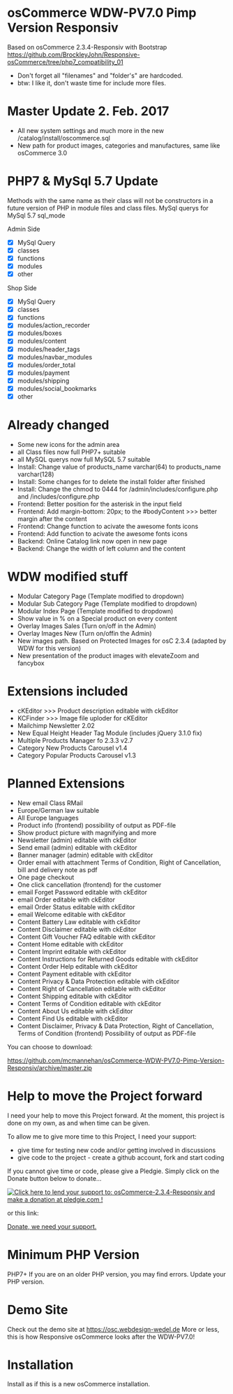 osCommerce WDW-PV7.0 Pimp Version Responsiv
===========================================
Based on osCommerce 2.3.4-Responsiv with Bootstrap
https://github.com/BrockleyJohn/Responsive-osCommerce/tree/php7_compatibility_01

- Don't forget all "filenames" and "folder's" are hardcoded.
- btw: I like it, don't waste time for include more files.

Master Update 2. Feb. 2017
===========================
- All new system settings and much more in the new /catalog/install/oscommerce.sql
- New path for product images, categories and manufactures, same like osCommerce 3.0

PHP7 & MySql 5.7 Update
========================
Methods with the same name as their class will not be constructors in a future version of PHP in module files and class files.
MySql querys for MySql 5.7 sql_mode 

Admin Side
- [x] MySql Query
- [x] classes
- [x] functions
- [x] modules
- [x] other

Shop Side
- [x] MySql Query
- [x] classes
- [x] functions
- [x] modules/action_recorder
- [x] modules/boxes
- [x] modules/content
- [x] modules/header_tags
- [x] modules/navbar_modules
- [x] modules/order_total
- [x] modules/payment
- [x] modules/shipping
- [x] modules/social_bookmarks
- [x] other

Already changed
===============
- Some new icons for the admin area
- all Class files now full PHP7+ suitable
- all MySQL querys now full MySQL 5.7 suitable
- Install: Change value of products_name varchar(64) to products_name varchar(128)
- Install: Some changes for to delete the install folder after finished
- Install: Change the chmod to 0444 for /admin/includes/configure.php and /includes/configure.php
- Frontend: Better position for the asterisk in the input field
- Frontend: Add margin-bottom: 20px; to the #bodyContent >>> better margin after the content
- Frontend: Change function to acivate the awesome fonts icons
- Frontend: Add function to acivate the awesome fonts icons
- Backend: Online Catalog link now open in new page
- Backend: Change the width of left column and the content

WDW modified stuff
===================
- Modular Category Page (Template modified to dropdown)
- Modular Sub Category Page (Template modified to dropdown)
- Modular Index Page (Template modified to dropdown)
- Show value in % on a Special product on every content
- Overlay Images Sales (Turn on/off in the Admin)
- Overlay Images New (Turn on/offin the Admin)
- New images path. Based on Protected Images for osC 2.3.4 (adapted by WDW for this version)
- New presentation of the product images with elevateZoom and fancybox

Extensions included
===================
- cKEditor >>> Product description editable with ckEditor
- KCFinder >>> Image file uploder for cKEditor
- Mailchimp Newsletter 2.02
- New Equal Height Header Tag Module (includes jQuery 3.1.0 fix)
- Multiple Products Manager fo 2.3.3 v2.7
- Category New Products Carousel v1.4
- Category Popular Products Carousel v1.3

Planned Extensions
===================
- New email Class RMail
- Europe/German law suitable
- All Europe languages
- Product info (frontend) possibility of output as PDF-file
- Show product picture with magnifying and more
- Newsletter (admin) editable with ckEditor
- Send email (admin) editable with ckEditor
- Banner manager (admin) editable with ckEditor
- Order email with attachment Terms of Condition, Right of Cancellation, bill and delivery note as pdf
- One page checkout
- One click cancellation (frontend) for the customer
- email Forget Password editable with ckEditor 			 
- email Order editable with ckEditor
- email Order Status editable with ckEditor
- email Welcome editable with ckEditor
- Content Battery Law editable with ckEditor
- Content Disclaimer editable with ckEditor
- Content Gift Voucher FAQ editable with ckEditor
- Content Home editable with ckEditor
- Content Imprint editable with ckEditor
- Content Instructions for Returned Goods editable with ckEditor
- Content Order Help editable with ckEditor
- Content Payment editable with ckEditor
- Content Privacy & Data Protection editable with ckEditor
- Content Right of Cancellation editable with ckEditor
- Content Shipping editable with ckEditor
- Content Terms of Condition editable with ckEditor
- Content About Us editable with ckEditor
- Content Find Us editable with ckEditor
- Content Disclaimer, Privacy & Data Protection, Right of Cancellation, Terms of Condition (frontend) Possibility of output as PDF-file

You can choose to download:

https://github.com/mcmannehan/osCommerce-WDW-PV7.0-Pimp-Version-Responsiv/archive/master.zip


Help to move the Project forward
================================
I need your help to move this Project forward. At the moment, this project is done on my own, as and when time can be given.  

To allow me to give more time to this Project, I need your support:

- give time for testing new code and/or getting involved in discussions
- give code to the project - create a github account, fork and start coding

If you cannot give time or code, please give a Pledgie.  Simply click on the Donate button below to donate...

<a target="_blank" href='https://pledgie.com/campaigns/33267'><img alt='Click here to lend your support to: osCommerce-2.3.4-Responsiv and make a donation at pledgie.com !' src='https://pledgie.com/campaigns/33267.png?skin_name=chrome' border='0' ></a>

or this link:

<a target="_blank" href='https://www.paypal.com/cgi-bin/webscr?cmd=_s-xclick&hosted_button_id=FLUDFVAR3BL4U'>Donate, we need your support.</a>

Minimum PHP Version
===================
PHP7+ If you are on an older PHP version, you may find errors.  Update your PHP version.

Demo Site
=========
Check out the demo site at https://osc.webdesign-wedel.de
More or less, this is how Responsive osCommerce looks after the WDW-PV7.0!

Installation
============
Install as if this is a new osCommerce installation.
